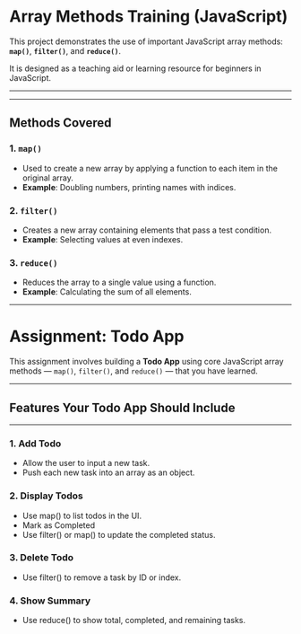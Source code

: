# Array Methods Training (JavaScript)

This project demonstrates the use of important JavaScript array methods: **`map()`**, **`filter()`**, and **`reduce()`**.

It is designed as a teaching aid or learning resource for beginners in JavaScript.

---

---

## Methods Covered

### 1. `map()`

- Used to create a new array by applying a function to each item in the original array.
- **Example**: Doubling numbers, printing names with indices.

### 2. `filter()`

- Creates a new array containing elements that pass a test condition.
- **Example**: Selecting values at even indexes.

### 3. `reduce()`

- Reduces the array to a single value using a function.
- **Example**: Calculating the sum of all elements.

---

# Assignment: Todo App

This assignment involves building a **Todo App** using core JavaScript array methods — `map()`, `filter()`, and `reduce()` — that you have learned.

---

## Features Your Todo App Should Include

---

### 1. Add Todo

- Allow the user to input a new task.
- Push each new task into an array as an object.

### 2. Display Todos

- Use map() to list todos in the UI.
- Mark as Completed
- Use filter() or map() to update the completed status.

### 3. Delete Todo

- Use filter() to remove a task by ID or index.

### 4. Show Summary

- Use reduce() to show total, completed, and remaining tasks.

